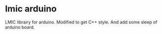 # lmic arduino 
LMIC librairy for arduino. 
Modified to get C++ style. 
And add some sleep of arduino board.
